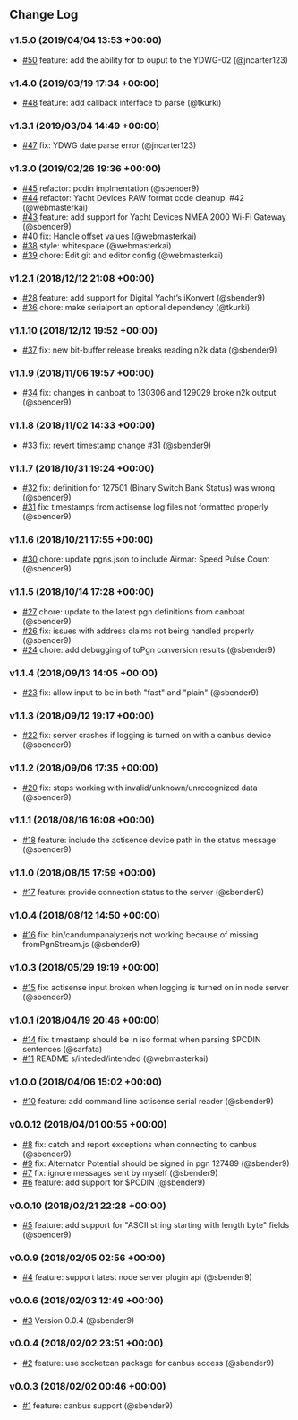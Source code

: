## Change Log

### v1.5.0 (2019/04/04 13:53 +00:00)
- [#50](https://github.com/canboat/canboatjs/pull/50) feature: add the ability for to ouput to the YDWG-02 (@jncarter123)

### v1.4.0 (2019/03/19 17:34 +00:00)
- [#48](https://github.com/canboat/canboatjs/pull/48) feature: add callback interface to parse (@tkurki)

### v1.3.1 (2019/03/04 14:49 +00:00)
- [#47](https://github.com/canboat/canboatjs/pull/47) fix: YDWG date parse error (@jncarter123)

### v1.3.0 (2019/02/26 19:36 +00:00)
- [#45](https://github.com/canboat/canboatjs/pull/45) refactor: pcdin implmentation (@sbender9)
- [#44](https://github.com/canboat/canboatjs/pull/44) refactor: Yacht Devices RAW format code cleanup. #42 (@webmasterkai)
- [#43](https://github.com/canboat/canboatjs/pull/43) feature: add support for Yacht Devices NMEA 2000 Wi-Fi Gateway (@sbender9)
- [#40](https://github.com/canboat/canboatjs/pull/40) fix: Handle offset values (@webmasterkai)
- [#38](https://github.com/canboat/canboatjs/pull/38) style: whitespace (@webmasterkai)
- [#39](https://github.com/canboat/canboatjs/pull/39) chore: Edit git and editor config (@webmasterkai)

### v1.2.1 (2018/12/12 21:08 +00:00)
- [#28](https://github.com/canboat/canboatjs/pull/28) feature: add support for Digital Yacht’s iKonvert (@sbender9)
- [#36](https://github.com/canboat/canboatjs/pull/36) chore: make serialport an optional dependency (@tkurki)

### v1.1.10 (2018/12/12 19:52 +00:00)
- [#37](https://github.com/canboat/canboatjs/pull/37) fix: new bit-buffer release breaks reading n2k data (@sbender9)

### v1.1.9 (2018/11/06 19:57 +00:00)
- [#34](https://github.com/canboat/canboatjs/pull/34) fix: changes in canboat to 130306 and 129029 broke n2k output (@sbender9)

### v1.1.8 (2018/11/02 14:33 +00:00)
- [#33](https://github.com/canboat/canboatjs/pull/33)  fix: revert timestamp change #31 (@sbender9)

### v1.1.7 (2018/10/31 19:24 +00:00)
- [#32](https://github.com/canboat/canboatjs/pull/32) fix: definition for 127501 (Binary Switch Bank Status) was wrong (@sbender9)
- [#31](https://github.com/canboat/canboatjs/pull/31) fix: timestamps from actisense log files not formatted properly (@sbender9)

### v1.1.6 (2018/10/21 17:55 +00:00)
- [#30](https://github.com/canboat/canboatjs/pull/30)  chore: update pgns.json to include Airmar: Speed Pulse Count (@sbender9)

### v1.1.5 (2018/10/14 17:28 +00:00)
- [#27](https://github.com/canboat/canboatjs/pull/27) chore: update to the latest pgn definitions from canboat (@sbender9)
- [#26](https://github.com/canboat/canboatjs/pull/26) fix: issues with address claims not being handled properly (@sbender9)
- [#24](https://github.com/canboat/canboatjs/pull/24) chore: add debugging of toPgn conversion results (@sbender9)

### v1.1.4 (2018/09/13 14:05 +00:00)
- [#23](https://github.com/canboat/canboatjs/pull/23) fix: allow input to be in both "fast" and "plain" (@sbender9)

### v1.1.3 (2018/09/12 19:17 +00:00)
- [#22](https://github.com/canboat/canboatjs/pull/22) fix: server crashes if logging is turned on with a canbus device (@sbender9)

### v1.1.2 (2018/09/06 17:35 +00:00)
- [#20](https://github.com/canboat/canboatjs/pull/20) fix: stops working with invalid/unknown/unrecognized data (@sbender9)

### v1.1.1 (2018/08/16 16:08 +00:00)
- [#18](https://github.com/canboat/canboatjs/pull/18) feature: include the actisence device path in the status message (@sbender9)

### v1.1.0 (2018/08/15 17:59 +00:00)
- [#17](https://github.com/canboat/canboatjs/pull/17) feature: provide connection status to the server (@sbender9)

### v1.0.4 (2018/08/12 14:50 +00:00)
- [#16](https://github.com/canboat/canboatjs/pull/16) fix: bin/candumpanalyzerjs not working because of missing fromPgnStream.js (@sbender9)

### v1.0.3 (2018/05/29 19:19 +00:00)
- [#15](https://github.com/canboat/canboatjs/pull/15) fix: actisense input broken when logging is turned on in node server (@sbender9)

### v1.0.1 (2018/04/19 20:46 +00:00)
- [#14](https://github.com/canboat/canboatjs/pull/14) fix: timestamp should be in iso format when parsing $PCDIN sentences (@sarfata)
- [#11](https://github.com/canboat/canboatjs/pull/11) README s/inteded/intended (@webmasterkai)

### v1.0.0 (2018/04/06 15:02 +00:00)
- [#10](https://github.com/canboat/canboatjs/pull/10) feature: add command line actisense serial reader  (@sbender9)

### v0.0.12 (2018/04/01 00:55 +00:00)
- [#8](https://github.com/canboat/canboatjs/pull/8) fix: catch and report exceptions when connecting to canbus (@sbender9)
- [#9](https://github.com/canboat/canboatjs/pull/9)  fix: Alternator Potential should be signed in pgn 127489 (@sbender9)
- [#7](https://github.com/canboat/canboatjs/pull/7) fix: ignore messages sent by myself (@sbender9)
- [#6](https://github.com/canboat/canboatjs/pull/6) feature: add support for $PCDIN (@sbender9)

### v0.0.10 (2018/02/21 22:28 +00:00)
- [#5](https://github.com/canboat/canboatjs/pull/5) feature: add support for "ASCII string starting with length byte" fields (@sbender9)

### v0.0.9 (2018/02/05 02:56 +00:00)
- [#4](https://github.com/canboat/canboatjs/pull/4) feature: support latest node server plugin api (@sbender9)

### v0.0.6 (2018/02/03 12:49 +00:00)
- [#3](https://github.com/canboat/canboatjs/pull/3) Version 0.0.4 (@sbender9)

### v0.0.4 (2018/02/02 23:51 +00:00)
- [#2](https://github.com/canboat/canboatjs/pull/2) feature: use socketcan package for canbus access (@sbender9)

### v0.0.3 (2018/02/02 00:46 +00:00)
- [#1](https://github.com/canboat/canboatjs/pull/1) feature: canbus support (@sbender9)